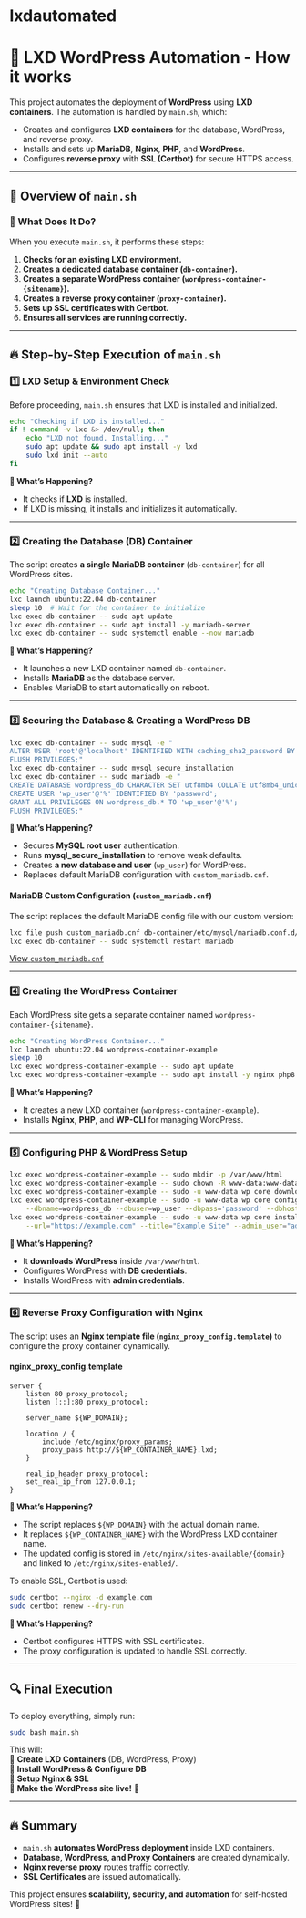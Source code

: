 # lxdautomated
 
# 🚀 LXD WordPress Automation - How it works

This project automates the deployment of **WordPress** using **LXD containers**. The automation is handled by `main.sh`, which:

- Creates and configures **LXD containers** for the database, WordPress, and reverse proxy.
- Installs and sets up **MariaDB**, **Nginx**, **PHP**, and **WordPress**.
- Configures **reverse proxy** with **SSL (Certbot)** for secure HTTPS access.

---

## 📝 Overview of `main.sh`

### **📌 What Does It Do?**

When you execute `main.sh`, it performs these steps:

1. **Checks for an existing LXD environment.**
2. **Creates a dedicated database container (`db-container`).**
3. **Creates a separate WordPress container (`wordpress-container-{sitename}`).**
4. **Creates a reverse proxy container (`proxy-container`).**
5. **Sets up SSL certificates with Certbot.**
6. **Ensures all services are running correctly.**

---

## 🔥 Step-by-Step Execution of `main.sh`

### **1️⃣ LXD Setup & Environment Check**

Before proceeding, `main.sh` ensures that LXD is installed and initialized.

```bash
echo "Checking if LXD is installed..."
if ! command -v lxc &> /dev/null; then
    echo "LXD not found. Installing..."
    sudo apt update && sudo apt install -y lxd
    sudo lxd init --auto
fi
```

**🔹 What’s Happening?**

- It checks if **LXD** is installed.
- If LXD is missing, it installs and initializes it automatically.

---

### **2️⃣ Creating the Database (DB) Container**

The script creates **a single MariaDB container** (`db-container`) for all WordPress sites.

```bash
echo "Creating Database Container..."
lxc launch ubuntu:22.04 db-container
sleep 10  # Wait for the container to initialize
lxc exec db-container -- sudo apt update
lxc exec db-container -- sudo apt install -y mariadb-server
lxc exec db-container -- sudo systemctl enable --now mariadb
```

**🔹 What’s Happening?**

- It launches a new LXD container named `db-container`.
- Installs **MariaDB** as the database server.
- Enables MariaDB to start automatically on reboot.

---

### **3️⃣ Securing the Database & Creating a WordPress DB**

```bash
lxc exec db-container -- sudo mysql -e "
ALTER USER 'root'@'localhost' IDENTIFIED WITH caching_sha2_password BY 'password';
FLUSH PRIVILEGES;"
lxc exec db-container -- sudo mysql_secure_installation
lxc exec db-container -- sudo mariadb -e "
CREATE DATABASE wordpress_db CHARACTER SET utf8mb4 COLLATE utf8mb4_unicode_520_ci;
CREATE USER 'wp_user'@'%' IDENTIFIED BY 'password';
GRANT ALL PRIVILEGES ON wordpress_db.* TO 'wp_user'@'%';
FLUSH PRIVILEGES;"
```

**🔹 What’s Happening?**

- Secures **MySQL root user** authentication.
- Runs **mysql_secure_installation** to remove weak defaults.
- Creates **a new database and user** (`wp_user`) for WordPress.
- Replaces default MariaDB configuration with `custom_mariadb.cnf`.

#### **MariaDB Custom Configuration (`custom_mariadb.cnf`)**

The script replaces the default MariaDB config file with our custom version:

```bash
lxc file push custom_mariadb.cnf db-container/etc/mysql/mariadb.conf.d/50-server.cnf
lxc exec db-container -- sudo systemctl restart mariadb
```

[View `custom_mariadb.cnf`](https://github.com/thxnlo/lxdautomated/blob/main/custom_mariadb.cnf)

---

### **4️⃣ Creating the WordPress Container**

Each WordPress site gets a separate container named `wordpress-container-{sitename}`.

```bash
echo "Creating WordPress Container..."
lxc launch ubuntu:22.04 wordpress-container-example
sleep 10
lxc exec wordpress-container-example -- sudo apt update
lxc exec wordpress-container-example -- sudo apt install -y nginx php8.3-fpm php8.3-mysql wp-cli
```

**🔹 What’s Happening?**

- It creates a new LXD container (`wordpress-container-example`).
- Installs **Nginx**, **PHP**, and **WP-CLI** for managing WordPress.

---

### **5️⃣ Configuring PHP & WordPress Setup**

```bash
lxc exec wordpress-container-example -- sudo mkdir -p /var/www/html
lxc exec wordpress-container-example -- sudo chown -R www-data:www-data /var/www/html
lxc exec wordpress-container-example -- sudo -u www-data wp core download --path=/var/www/html
lxc exec wordpress-container-example -- sudo -u www-data wp core config --path=/var/www/html \
    --dbname=wordpress_db --dbuser=wp_user --dbpass='password' --dbhost=db-container.lxd
lxc exec wordpress-container-example -- sudo -u www-data wp core install --path=/var/www/html \
    --url="https://example.com" --title="Example Site" --admin_user="admin" --admin_password="password" --admin_email="admin@example.com"
```

**🔹 What’s Happening?**

- It **downloads WordPress** inside `/var/www/html`.
- Configures WordPress with **DB credentials**.
- Installs WordPress with **admin credentials**.

---

### **6️⃣ Reverse Proxy Configuration with Nginx**

The script uses an **Nginx template file (`nginx_proxy_config.template`)** to configure the proxy container dynamically.

#### **nginx_proxy_config.template**

```nginx
server {
    listen 80 proxy_protocol;
    listen [::]:80 proxy_protocol;

    server_name ${WP_DOMAIN};

    location / {
        include /etc/nginx/proxy_params;
        proxy_pass http://${WP_CONTAINER_NAME}.lxd;
    }

    real_ip_header proxy_protocol;
    set_real_ip_from 127.0.0.1;
}
```

**🔹 What’s Happening?**

- The script replaces `${WP_DOMAIN}` with the actual domain name.
- It replaces `${WP_CONTAINER_NAME}` with the WordPress LXD container name.
- The updated config is stored in `/etc/nginx/sites-available/{domain}` and linked to `/etc/nginx/sites-enabled/`.

To enable SSL, Certbot is used:

```bash
sudo certbot --nginx -d example.com
sudo certbot renew --dry-run
```

**🔹 What’s Happening?**

- Certbot configures HTTPS with SSL certificates.
- The proxy configuration is updated to handle SSL correctly.

---

## 🔍 Final Execution

To deploy everything, simply run:

```bash
sudo bash main.sh
```

This will:  
💚 **Create LXD Containers** (DB, WordPress, Proxy)  
💚 **Install WordPress & Configure DB**  
💚 **Setup Nginx & SSL**  
💚 **Make the WordPress site live!** 🎉

---

## 🔥 Summary

- `main.sh` **automates WordPress deployment** inside LXD containers.
- **Database, WordPress, and Proxy Containers** are created dynamically.
- **Nginx reverse proxy** routes traffic correctly.
- **SSL Certificates** are issued automatically.

This project ensures **scalability, security, and automation** for self-hosted WordPress sites! 🚀